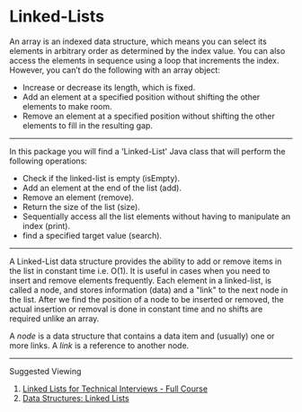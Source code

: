 # Linked-Lists

An array is an indexed data structure, which means you can select its elements in arbitrary  order as determined by the 
index value. You can also access the elements in sequence using  a loop that increments the index.  
However, you can’t do the following with an array object:
- Increase or decrease its length, which is fixed.
- Add an element at a specified position without shifting the other elements to make room.
- Remove an element at a specified position without shifting the other elements to fill in the resulting gap.

---

In this package you will find a 'Linked-List' Java class that will perform the following operations:

- Check if the linked-list is empty (isEmpty).
- Add an element at the end of the list (add).
- Remove an element (remove).
- Return the size of the list (size).
- Sequentially access all the list elements without having to manipulate an index (print).
- find a specified target value (search).

---

A Linked-List data structure provides the ability to add or remove items in the list in constant time i.e. O(1).
It is useful in cases when you need to insert and remove elements frequently. Each element in a linked-list, is called
a node, and stores information (data) and a "link" to the next node in the list. After we find the position of a node to
be inserted or removed, the actual insertion or removal is done in constant time and no shifts are required unlike an 
array.

A _node_ is a data structure that contains a data item and (usually) one or more links. A _link_ is a reference to another
node.

---

Suggested Viewing

1. [Linked Lists for Technical Interviews - Full Course](https://youtu.be/Hj_rA0dhr2I?si=iDD8w2hWVH1bxRS5)
2. [Data Structures: Linked Lists](https://youtu.be/njTh_OwMljA?si=IgWY9BgCtLmGz6rs)